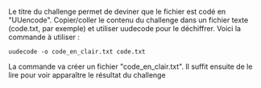 Le titre du challenge permet de deviner que le fichier est codé en "UUencode".
Copier/coller le contenu du challenge dans un fichier texte (code.txt, par exemple) et utiliser uudecode pour le déchiffrer.
Voici la commande à utiliser :
```
uudecode -o code_en_clair.txt code.txt
```
La commande va créer un fichier "code_en_clair.txt". Il suffit ensuite de le lire pour voir apparaître le résultat du challenge
